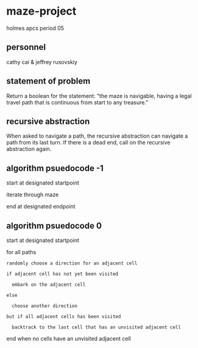 # maze-project
holmes apcs period 05

## personnel

cathy cai & jeffrey rusovskiy

## statement of problem

Return a boolean for the statement: "the maze is navigable, having a legal travel path that is continuous from start to any treasure."

## recursive abstraction

When asked to navigate a path, the recursive abstraction can navigate a path from its last turn. If there is a dead end, call on the recursive abstraction again.

## algorithm psuedocode -1

start at designated startpoint

  iterate through maze
  
end at designated endpoint


## algorithm psuedocode 0

start at designated startpoint

  for all paths
  
    randomly choose a direction for an adjacent cell
    
    if adjacent cell has not yet been visited
    
      embark on the adjacent cell
      
    else
    
      choose another direction
      
    but if all adjacent cells has been visited
    
      backtrack to the last cell that has an unvisited adjacent cell
      
end when no cells have an unvisited adjacent cell
